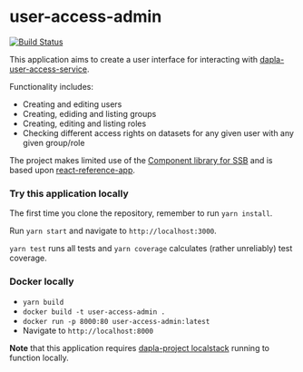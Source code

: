 # user-access-admin
[![Build Status](https://drone.prod-bip-ci.ssb.no/api/badges/statisticsnorway/user-access-admin/status.svg)](https://drone.prod-bip-ci.ssb.no/statisticsnorway/user-access-admin)

This application aims to create a user interface for interacting with [dapla-user-access-service](https://github.com/statisticsnorway/dataset-access).

Functionality includes:
* Creating and editing users
* Creating, ediding and listing groups
* Creating, editing and listing roles
* Checking different access rights on datasets for any given user with any given group/role

The project makes limited use of the [Component library for SSB](https://github.com/statisticsnorway/ssb-component-library)
and is based upon [react-reference-app](https://github.com/statisticsnorway/fe-react-reference-app).

### Try this application locally
The first time you clone the repository, remember to run `yarn install`.

Run `yarn start` and navigate to `http://localhost:3000`.

`yarn test` runs all tests and `yarn coverage` calculates (rather unreliably) test coverage.

### Docker locally
* `yarn build`
* `docker build -t user-access-admin .`
* `docker run -p 8000:80 user-access-admin:latest`
* Navigate to `http://localhost:8000`

**Note** that this application requires [dapla-project localstack](https://github.com/statisticsnorway/dapla-project/blob/master/localstack/README.md)
running to function locally.
